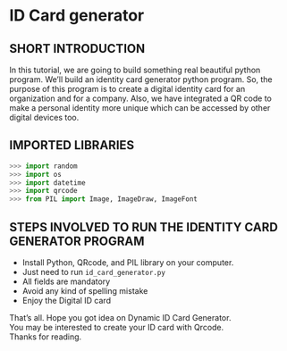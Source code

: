 # ID Card generator

## SHORT INTRODUCTION

In this tutorial, we are going to build something real beautiful python program. We’ll build an identity card generator python program. So, the purpose of this program is to create a digital identity card for an organization and for a company. Also, we have integrated a QR code to make a personal identity more unique which can be accessed by other digital devices too.

## IMPORTED LIBRARIES 

```python
>>> import random
>>> import os
>>> import datetime
>>> import qrcode
>>> from PIL import Image, ImageDraw, ImageFont
```

## STEPS INVOLVED TO RUN THE IDENTITY CARD GENERATOR PROGRAM

- Install Python, QRcode, and PIL library on your computer.
- Just need to run <code>id_card_generator.py</code>
- All fields are mandatory
- Avoid any kind of spelling mistake
- Enjoy the Digital ID card

That’s all.
Hope you got idea on Dynamic ID Card Generator. <br>
You may be interested to create your ID card with Qrcode. <br>
Thanks for reading.

